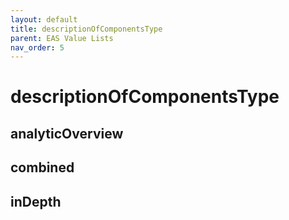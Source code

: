 ```yaml
---
layout: default
title: descriptionOfComponentsType
parent: EAS Value Lists
nav_order: 5
---
```


# descriptionOfComponentsType

## analyticOverview

## combined

## inDepth
